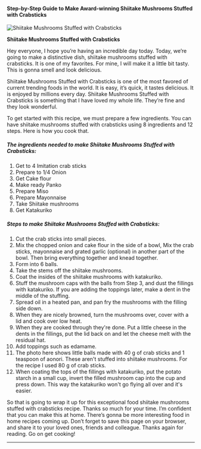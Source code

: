             

#### Step-by-Step Guide to Make Award-winning Shiitake Mushrooms Stuffed with Crabsticks

![Shiitake Mushrooms Stuffed with Crabsticks](https://img-global.cpcdn.com/recipes/4707909402361856/751x532cq70/shiitake-mushrooms-stuffed-with-crabsticks-recipe-main-photo.jpg)

**Shiitake Mushrooms Stuffed with Crabsticks**

Hey everyone, I hope you’re having an incredible day today. Today, we’re going to make a distinctive dish, shiitake mushrooms stuffed with crabsticks. It is one of my favorites. For mine, I will make it a little bit tasty. This is gonna smell and look delicious.

Shiitake Mushrooms Stuffed with Crabsticks is one of the most favored of current trending foods in the world. It is easy, it’s quick, it tastes delicious. It is enjoyed by millions every day. Shiitake Mushrooms Stuffed with Crabsticks is something that I have loved my whole life. They’re fine and they look wonderful.

To get started with this recipe, we must prepare a few ingredients. You can have shiitake mushrooms stuffed with crabsticks using 8 ingredients and 12 steps. Here is how you cook that.

##### The ingredients needed to make Shiitake Mushrooms Stuffed with Crabsticks:

1.  Get to 4 Imitation crab sticks
2.  Prepare to 1/4 Onion
3.  Get Cake flour
4.  Make ready Panko
5.  Prepare Miso
6.  Prepare Mayonnaise
7.  Take Shiitake mushrooms
8.  Get Katakuriko

##### Steps to make Shiitake Mushrooms Stuffed with Crabsticks:

1.  Cut the crab sticks into small pieces.
2.  Mix the chopped onion and cake flour in the side of a bowl, Mix the crab sticks, mayonnaise and grated garlic (optional) in another part of the bowl. Then bring everything together and knead together.
3.  Form into 6 balls.
4.  Take the stems off the shiitake mushrooms.
5.  Coat the insides of the shiitake mushrooms with katakuriko.
6.  Stuff the mushroom caps with the balls from Step 3, and dust the fillings with katakuriko. If you are adding the toppings later, make a dent in the middle of the stuffing.
7.  Spread oil in a heated pan, and pan fry the mushrooms with the filling side down.
8.  When they are nicely browned, turn the mushrooms over, cover with a lid and cook over low heat.
9.  When they are cooked through they're done. Put a little cheese in the dents in the fillings, put the lid back on and let the cheese melt with the residual hat.
10.  Add toppings such as edamame.
11.  The photo here shows little balls made with 40 g of crab sticks and 1 teaspoon of aonori. These aren't stuffed into shiitake mushrooms. For the recipe I used 80 g of crab sticks.
12.  When coating the tops of the fillings with katakuriko, put the potato starch in a small cup, invert the filled mushroom cap into the cup and press down. This way the katakuriko won't go flying all over and it's easier.

So that is going to wrap it up for this exceptional food shiitake mushrooms stuffed with crabsticks recipe. Thanks so much for your time. I’m confident that you can make this at home. There’s gonna be more interesting food in home recipes coming up. Don’t forget to save this page on your browser, and share it to your loved ones, friends and colleague. Thanks again for reading. Go on get cooking!

* * *